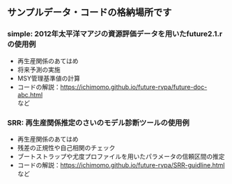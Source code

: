 ## サンプルデータ・コードの格納場所です
### simple: 2012年太平洋マアジの資源評価データを用いたfuture2.1.rの使用例
- 再生産関係のあてはめ
- 将来予測の実施
- MSY管理基準値の計算
- コードの解説：https://ichimomo.github.io/future-rvpa/future-doc-abc.html   
など
### SRR: 再生産関係推定のさいのモデル診断ツールの使用例
- 再生産関係のあてはめ
- 残差の正規性や自己相関のチェック
- ブートストラップや尤度プロファイルを用いたパラメータの信頼区間の推定
- コードの解説：https://ichimomo.github.io/future-rvpa/SRR-guidline.html   
など
